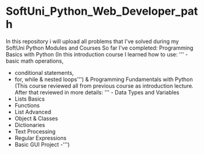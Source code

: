 # SoftUni_Python_Web_Developer_path

In this repository i will upload all problems that I've solved during my SoftUni Python Modules and Courses
So far I've completed: Programming Basics with Python (In this introduction course I learned how to use:
 ''' - basic math operations,
  - conditional statements,
  - for, while & nested loops''')
 & Programming Fundamentals with Python (This course reviewed all from previous course as introduction lecture. After that reviewed in more details:
 ''' - Data Types and Variables
 - Lists Basics
 - Functions
 - List Advanced
 - Object & Classes
 - Dictionaries
 - Text Processing
 - Regular Expressions
 - Basic GUI Project
 -''')
